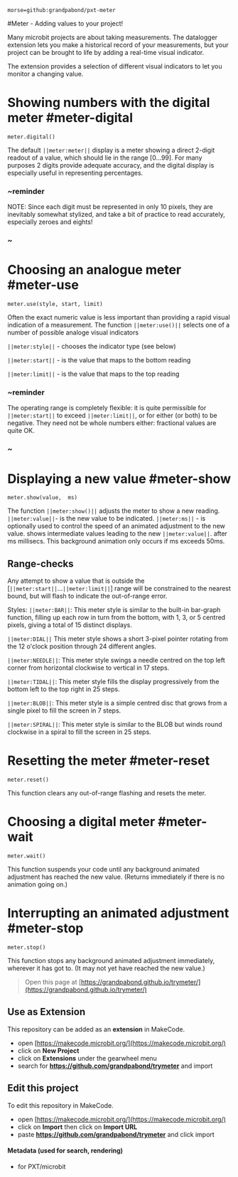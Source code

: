 ```package
morse=github:grandpabond/pxt-meter
```
#Meter - Adding values to your project!

Many microbit projects are about taking measurements. The datalogger extension lets you make a historical record 
of your measurements, but your project can be brought to life by adding a real-time visual indicator.

The extension provides a selection of different visual indicators to let you monitor a changing value.

# Showing numbers with the digital meter #meter-digital
```sig
meter.digital()
```
The default ``||meter:meter||`` display is a meter showing a direct 2-digit readout of a value, 
which should lie in the range [0...99]. For many purposes 2 digits provide adequate accuracy, 
and the digital display is especially useful in representing percentages.

### ~reminder
NOTE:  Since each digit must be represented in only 10 pixels, they are inevitably somewhat stylized,  and take a bit of practice to read accurately, especially zeroes and eights!
### ~

# Choosing an analogue meter #meter-use
```sig
meter.use(style, start, limit)
```
Often the exact numeric value is less important than providing a rapid visual indication of a measurement.
The function ``||meter:use()||`` selects one of a number of possible analoge visual indicators

``||meter:style||`` - chooses the indicator type (see below)

``||meter:start||`` - is the value that maps to the bottom reading

``||meter:limit||`` - is the value that maps to the top reading

### ~reminder
The operating range is completely flexible: it is quite permissible for ``||meter:start||`` to 
exceed ``||meter:limit||``, or for either (or both) to be negative. They need not be whole numbers either: 
fractional values are quite OK.
### ~

# Displaying a new value #meter-show
```sig
meter.show(value,  ms)
```
The function ``||meter:show()||`` adjusts the meter to show a new reading.
  ``||meter:value||``- is the new value to be indicated.
  ``||meter:ms||`` - is optionally used to control the speed of an animated adjustment to the new value. shows  intermediate values leading to the new ``||meter:value||``.  after ms millisecs. This background animation only occurs if ms exceeds 50ms.

## Range-checks
Any attempt to show a value that is outside the [``||meter:start||``...``||meter:limit||``] range will be constrained 
to the nearest bound, but will flash to indicate the out-of-range error.

Styles:
``||meter:BAR||``:
This meter style is similar to the built-in bar-graph function, filling up each row in turn from the bottom, with 1, 3, or 5 centred pixels, giving a total of 15 distinct displays.

``||meter:DIAL||``
This meter style shows a short 3-pixel pointer rotating from the 12 o'clock position through 24 different angles.
  
``||meter:NEEDLE||``:
This meter style swings a needle centred on the top left corner from horizontal clockwise to vertical in 17 steps.

``||meter:TIDAL||``:
This meter style fills the display progressively from the bottom left to the top right in 25 steps.

``||meter:BLOB||``:
This meter style is a simple centred disc that grows from a single pixel to fill the screen in 7 steps. 

``||meter:SPIRAL||``:
This meter style is similar to the BLOB but winds round clockwise in a spiral to fill the screen in 25 steps.


# Resetting the meter #meter-reset
```sig
meter.reset()
```
This function clears any out-of-range flashing and resets the meter.

# Choosing a digital meter #meter-wait
```sig
meter.wait()
```
This function suspends your code until any background animated adjustment has reached the new value.
(Returns immediately if there is no animation going on.)

# Interrupting an animated adjustment #meter-stop
```sig
meter.stop()
```
This function stops any background animated adjustment immediately, wherever it has got to. 
(It may not yet have reached the new value.)





> Open this page at [https://grandpabond.github.io/trymeter/](https://grandpabond.github.io/trymeter/)

## Use as Extension

This repository can be added as an **extension** in MakeCode.

* open [https://makecode.microbit.org/](https://makecode.microbit.org/)
* click on **New Project**
* click on **Extensions** under the gearwheel menu
* search for **https://github.com/grandpabond/trymeter** and import

## Edit this project

To edit this repository in MakeCode.

* open [https://makecode.microbit.org/](https://makecode.microbit.org/)
* click on **Import** then click on **Import URL**
* paste **https://github.com/grandpabond/trymeter** and click import

#### Metadata (used for search, rendering)

* for PXT/microbit
<script src="https://makecode.com/gh-pages-embed.js"></script><script>makeCodeRender("{{ site.makecode.home_url }}", "{{ site.github.owner_name }}/{{ site.github.repository_name }}");</script>
